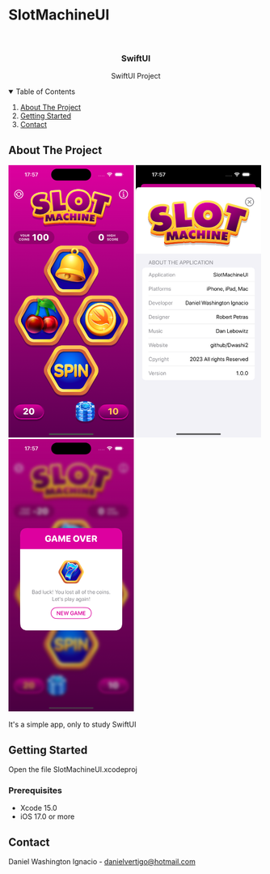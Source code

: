 # SlotMachineUI

<!-- PROJECT LOGO -->
<br />
<p align="center">

  <h3 align="center">SwiftUI</h3>
  <p align="center">
    SwiftUI Project
  </p>
</p>



<!-- TABLE OF CONTENTS -->
<details open="open">
  <summary>Table of Contents</summary>
  <ol>
    <li>
      <a href="#about-the-project">About The Project</a>
    </li>
    <li>
      <a href="#getting-started">Getting Started</a>
    </li>
    <li><a href="#contact">Contact</a></li>
  </ol>
</details>



<!-- ABOUT THE PROJECT -->
## About The Project
<p float="left">
  <img src="https://raw.githubusercontent.com/Dwashi2/SlotMachineUI/main/1.png" width="248">
  <img src="https://raw.githubusercontent.com/Dwashi2/SlotMachineUI/main/2.png" width="248">
  <img src="https://raw.githubusercontent.com/Dwashi2/SlotMachineUI/main/3.png" width="248">
</p>
 
 


It's a simple app, only to study SwiftUI


<!-- GETTING STARTED -->
## Getting Started

Open the file SlotMachineUI.xcodeproj

### Prerequisites

* Xcode 15.0
* iOS 17.0 or more

<!-- CONTACT -->
## Contact


Daniel Washington Ignacio - danielvertigo@hotmail.com
